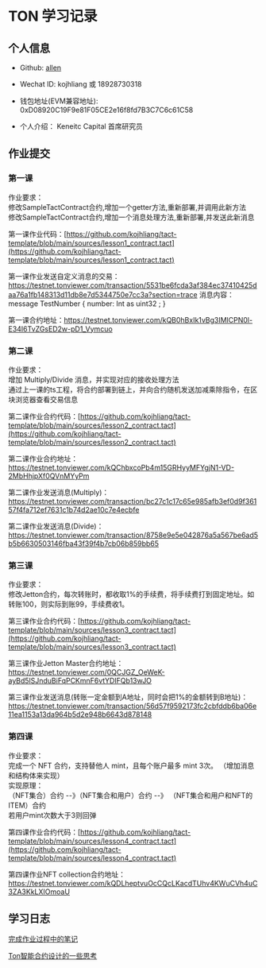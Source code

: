 # TON 学习记录

## 个人信息

* Github: [allen](https://github.com/kojhliang)

* Wechat ID: kojhliang 或 18928730318

* 钱包地址(EVM兼容地址): 0xD08920C19F9e81F05CE2e16f8fd7B3C7C6c61C58
  
* 个人介绍： Keneitc Capital 首席研究员

## 作业提交

### 第一课  
作业要求：  
修改SampleTactContract合约,增加一个getter方法,重新部署,并调用此新方法  
修改SampleTactContract合约,增加一个消息处理方法,重新部署,并发送此新消息  
  
第一课作业代码：[https://github.com/kojhliang/tact-template/blob/main/sources/lesson1_contract.tact](https://github.com/kojhliang/tact-template/blob/main/sources/lesson1_contract.tact)

第一课作业发送自定义消息的交易：https://testnet.tonviewer.com/transaction/5531be6fcda3af384ec37410425daa76a1fb148313d11db8e7d5344750e7cc3a?section=trace
消息内容：message TestNumber {
    number: Int as uint32 ;
}

第一课合约地址：https://testnet.tonviewer.com/kQB0hBxIk1vBg3IMlCPN0l-E34I6TvZGsED2w-pD1_Vymcuo

### 第二课  
作业要求：  
增加 Multiply/Divide 消息，并实现对应的接收处理方法  
通过上一课的ts工程，将合约部署到链上，并向合约随机发送加减乘除指令，在区块浏览器查看交易信息  
  
第二课作业合约代码：[https://github.com/kojhliang/tact-template/blob/main/sources/lesson2_contract.tact](https://github.com/kojhliang/tact-template/blob/main/sources/lesson2_contract.tact)

第二课作业合约地址：https://testnet.tonviewer.com/kQChbxcoPb4m15GRHyyMFYgjN1-VD-2MbHhjpXf0QVnMYyPm

第二课作业发送消息(Multiply)：https://testnet.tonviewer.com/transaction/bc27c1c17c65e985afb3ef0d9f36157f4fa712ef7631c1b74d2ae10c7e4ecbfe

第二课作业发送消息(Divide)：https://testnet.tonviewer.com/transaction/8758e9e5e042876a5a567be6ad5b5b6630503146fba43f39f4b7cb06b859bb65

### 第三课  
作业要求：   
修改Jetton合约，每次转账时，都收取1%的手续费，将手续费打到固定地址。如转账100，则实际到账99，手续费收1。  

第三课作业合约代码：[https://github.com/kojhliang/tact-template/blob/main/sources/lesson3_contract.tact](https://github.com/kojhliang/tact-template/blob/main/sources/lesson3_contract.tact)

第三课作业Jetton Master合约地址：https://testnet.tonviewer.com/0QCJGZ_OeWeK-ayBd5lSJnduBiFqPCKmnF6vtYDIFQb13wJO  

第三课作业发送消息(转账一定金额到A地址，同时会把1%的金额转到B地址)：https://testnet.tonviewer.com/transaction/56d57f9592173fc2cbfddb6ba06e11ea1153a13da964b5d2e948b6643d878148  

### 第四课    
作业要求：     
完成一个 NFT 合约，支持替他人 mint，且每个账户最多 mint 3次。 （增加消息和结构体来实现）  
实现原理：  
（NFT集合）合约 --》（NFT集合和用户）合约 --》 （NFT集合和用户和NFT的ITEM）合约  
                   若用户mint次数大于3则回弹  

第四课作业合约代码：[https://github.com/kojhliang/tact-template/blob/main/sources/lesson4_contract.tact](https://github.com/kojhliang/tact-template/blob/main/sources/lesson4_contract.tact)  
  
第四课作业NFT collection合约地址：https://testnet.tonviewer.com/kQDLheptvuOcCQcLKacdTUhv4KWuCVh4uC3ZA3KkLXIOmoaU

  

## 学习日志  
[完成作业过程中的笔记](https://github.com/kojhliang/tact-template/blob/main/Note.md)

[Ton智能合约设计的一些思考](https://medium.com/@kojhliang/ton%E6%99%BA%E8%83%BD%E5%90%88%E7%BA%A6%E8%AE%BE%E8%AE%A1%E7%9A%84%E4%B8%80%E4%BA%9B%E6%B7%B1%E5%BA%A6%E6%80%9D%E8%80%83-9e8dae3a5e7b)
